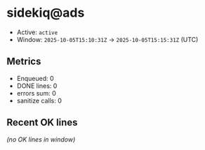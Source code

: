 # sidekiq@ads

- Active: `active`
- Window: `2025-10-05T15:10:31Z` → `2025-10-05T15:15:31Z` (UTC)

## Metrics
- Enqueued: 0
- DONE lines: 0
- errors sum: 0
- sanitize calls: 0

## Recent OK lines
_(no OK lines in window)_

